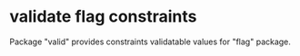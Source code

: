 # validate flag constraints

Package "valid" provides constraints validatable values for "flag" package.
